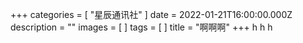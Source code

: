 +++
categories = [ "星辰通讯社" ]
date = 2022-01-21T16:00:00.000Z
description = ""
images = [ ]
tags = [ ]
title = "啊啊啊"
+++
h h h